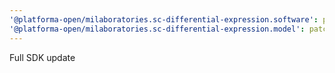 ```yaml
---
'@platforma-open/milaboratories.sc-differential-expression.software': patch
'@platforma-open/milaboratories.sc-differential-expression.model': patch
---
```


Full SDK update
